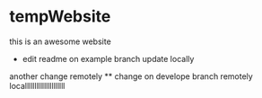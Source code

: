 # tempWebsite
 this is an awesome website
 * edit readme on example branch
 update locally
 
 
another change remotely
** change on develope branch remotely
localllllllllllllllllllll

